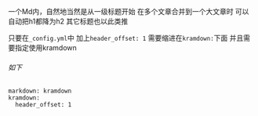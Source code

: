 一个Md内，自然地当然是从一级标题开始
在多个文章合并到一个大文章时
可以自动把h1都降为h2
其它标题也以此类推

只要在`_config.yml`中
加上`header_offset: 1`
需要缩进在`kramdown:`下面
并且需要指定使用kramdown

###### 如下
```
markdown: kramdown
kramdown:
  header_offset: 1
```
